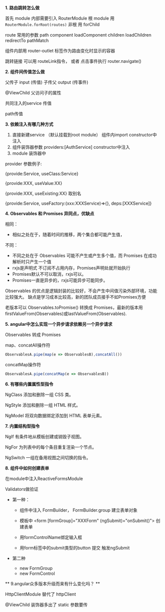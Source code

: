 **1. 路由跳转怎么做**

首先 module 内部需要引入 RouterModule 根 module 用 `RouterModule.forRoot(routes)` 非根 用 forChild

route 常用的参数 path component loadComponent children loadChildren redirectTo pathMatch

组件内部用 router-outlet 标签作为路由变化时显示的容器

跳转链接 可以用 routeLink指令， 或者 点击事件执行 router.navigate()

**2. 组件间传值怎么做**

父传子 input (传值) 子传父 output (传事件)

@ViewChild 父访问子的属性

共同注入的service 传值

path传值

**3. 依赖注入有哪几种方式**
 1. 直接新建service （默认挂载到root module） 组件内import constructor中注入
 2. 组件装饰器参数 providers:[AuthService] constructor中注入
 3. module 装饰器中

provider 参数例子:

{provide:Service, useClass:Service}

{provide:XXX, useValue:XX}

{provide:XXX, useExisting:XX} 取别名

{provide:Service, useFactory:(xxx:XXXService)=>{}, deps:[XXXService]}

**4. Observables 和 Promises 异同点，优缺点**

相同：

 * 相似之处在于，随着时间的推移，两个集合都可能产生值，

不同：

* 不同之处在于 Observables 可能不产生或产生多个值，而 Promises 在成功解析时只产生一个值
* rxjs是声明式 不订阅不占用内存，Promises声明处就开始执行
* Promises默认不可以取消，rxjs可以。
* Promises一直是异步的，rxjs可能异步可能同步。

Observables 的优点是逻辑封装的比较好，不会产生中间值污染外部环境，功能比较强大。 缺点是学习成本比较高，新的团队成员接手不如Promises方便

老版本可以 Observables.toPromise() 转换成 Promises，最新的版本用 firstValueFrom(Observables)或lastValueFrom(Observables).

**5. angular中怎么实现一个异步请求依赖另一个异步请求**

Observables 转成 Promises

map、concatAll操作符

```ts
ObservablesA.pipe(map(e => ObservablesB),concatAll())
```
concatMap操作符
```ts
ObservablesA.pipe(concatMap(e => ObservablesB))
```

**6. 有哪些内置属性型指令**

NgClass
添加和删除一组 CSS 类。

NgStyle
添加和删除一组 HTML 样式。

NgModel
将双向数据绑定添加到 HTML 表单元素。

**7. 内置结构型指令**

NgIf
有条件地从模板创建或销毁子视图。

NgFor
为列表中的每个条目重复渲染一个节点。

NgSwitch
一组在备用视图之间切换的指令。

**8. 组件中如何创建表单**

在module中注入ReactiveFormsModule

Validators做验证

* 第一种：

  * 组件中注入 FormBuilder， FormBuilder.group 建立表单对象

  * 模板中 <form [formGroup]="XXXForm" (ngSubmit)="onSubmit()"> 创建表单

  * 用formControlName绑定输入框

  * 用form标签中的submit类型的button 提交 触发ngSubmit
    
* 第二种
  *  new FormGroup
  * new FormControl
    
** 9.angular众多版本升级而来有什么变化吗？ **

HttpClientModule 替代了 httpClient

@ViewChild 装饰器多出了 static 参数要传

